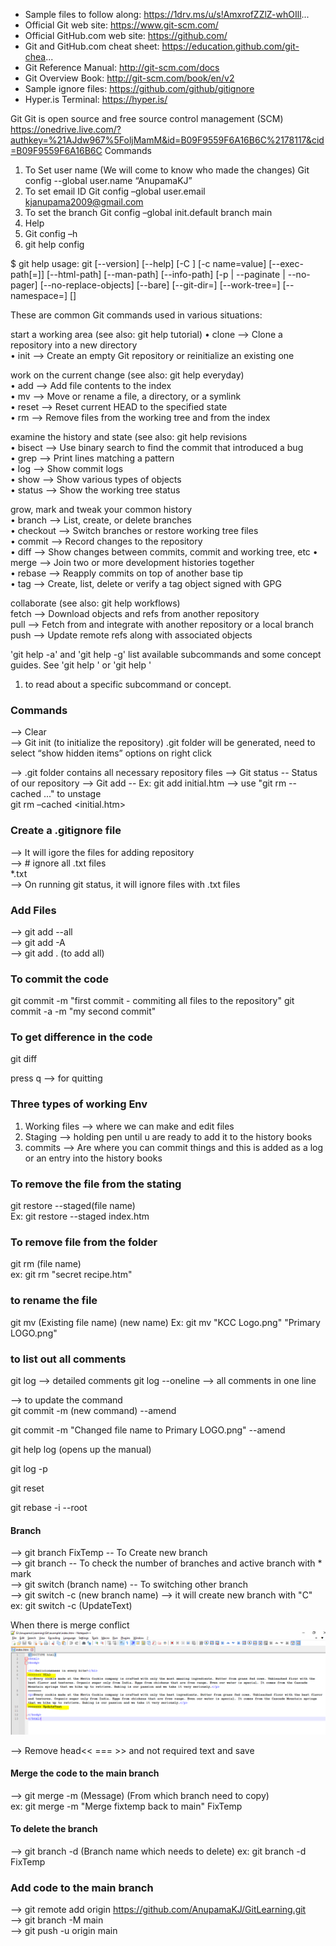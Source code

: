 - Sample files to follow along: https://1drv.ms/u/s!AmxrofZZlZ-whOIll...
 - Official Git web site: https://www.git-scm.com/ 
- Official GitHub.com web site: https://github.com/ 
- Git and GitHub.com cheat sheet: https://education.github.com/git-chea...  
- Git Reference Manual: http://git-scm.com/docs 
- Git Overview Book: http://git-scm.com/book/en/v2 
- Sample ignore files: https://github.com/github/gitignore 
- Hyper.is Terminal: https://hyper.is/

Git
Git is open source and free source control management (SCM)
https://onedrive.live.com/?authkey=%21AJdw967%5FoljMamM&id=B09F9559F6A16B6C%2178117&cid=B09F9559F6A16B6C
Commands
1)	To Set user name (We will come to know who made the changes)
Git config --global user.name “AnupamaKJ”
2)	To set email ID
Git config –global user.email kjanupama2009@gmail.com
3)	To set the branch
Git config –global init.default branch main
4)	Help
5)	Git config –h
6)	git help config

$ git help
usage: git [--version] [--help] [-C <path>] [-c name=value]
           [--exec-path[=<path>]] [--html-path] [--man-path] [--info-path]
           [-p | --paginate | --no-pager] [--no-replace-objects] [--bare]
           [--git-dir=<path>] [--work-tree=<path>] [--namespace=<name>]
           <command> [<args>]

These are common Git commands used in various situations:

start a working area (see also: git help tutorial)
•	clone  -->  Clone a repository into a new directory  
•	init -->  Create an empty Git repository or reinitialize an existing one  

work on the current change (see also: git help everyday)  
•	add -->  Add file contents to the index  
•	mv -->  Move or rename a file, a directory, or a symlink  
•	reset -->  Reset current HEAD to the specified state  
•	rm -->  Remove files from the working tree and from the index  

examine the history and state (see also: git help revisions  
•	bisect -->  Use binary search to find the commit that introduced a bug  
•	grep -->  Print lines matching a pattern  
•	log  -->   Show commit logs  
•	show -->  Show various types of objects  
•	status -->  Show the working tree status  

grow, mark and tweak your common history  
•	branch -->  List, create, or delete branches  
•	checkout -->  Switch branches or restore working tree files  
•	commit --> Record changes to the repository  
•	diff -->  Show changes between commits, commit and working tree, etc 
•	merge -->  Join two or more development histories together  
•	rebase -->  Reapply commits on top of another base tip  
•	tag -->  Create, list, delete or verify a tag object signed with GPG  

collaborate (see also: git help workflows)  
   fetch --> Download objects and refs from another repository  
   pull --> Fetch from and integrate with another repository or a local branch  
   push --> Update remote refs along with associated objects  

'git help -a' and 'git help -g' list available subcommands and some concept guides. See 'git help <command>' or 'git help <concept>'
1.	to read about a specific subcommand or concept.

### Commands ###
-->  Clear  
--> Git init (to initialize the repository)
.git folder will be generated, need to select “show hidden items” options on right click

--> .git folder contains all necessary repository files
--> Git status  -- Status of our repository
--> Git  add <file name> -- Ex: git add initial.htm
--> use "git rm --cached <file>..." to unstage  
git rm –cached <initial.htm>

### Create a .gitignore file ###
--> It will igore the files for adding repository  
--> # ignore all .txt files  
    *.txt  
--> On running git status, it will ignore files with .txt files

### Add Files ###
--> git add --all  
--> git add -A  
--> git add . (to add all)

### To commit the code ###
 git commit -m "first commit - commiting all files to the repository"
 git commit -a -m "my second commit"

 ### To get difference in the code ###
 git diff

 press q --> for quitting

 ### Three types of working Env ###
 1. Working files --> where we can make and edit files
 2. Staging --> holding pen until u are ready to add it to the history books
 3. commits --> Are where you can commit things and this is added as a log or an entry into the history books

 ### To remove the file from the stating ###
 git restore --staged(file name)  
Ex: git restore --staged index.htm

### To remove file from the folder ###
git rm (file name)  
ex: git rm "secret recipe.htm"

### to rename the file ###
git mv (Existing file name) (new name)
Ex: git mv "KCC Logo.png" "Primary LOGO.png"

### to list out all comments ###
git log --> detailed comments 
git log --oneline --> all comments in one line  

--> to update the command  
git commit -m (new command) --amend  

git commit -m "Changed file name to Primary LOGO.png" --amend

git help log (opens up the manual)

git log -p

git reset 

git rebase -i --root


####  Branch ####
--> git branch FixTemp -- To Create new branch  
--> git branch -- To check the number of branches  and active branch with * mark   
--> git switch (branch name) -- To switching other branch   
--> git switch -c (new branch name)  --> it will create new branch with "C"  
ex: git switch -c (UpdateText)

When there is merge conflict
![Merge Conflict](./images/MergeConflict.PNG)

--> Remove head<< === >> and not required text and save



####  Merge the code to the main branch ####
--> git merge -m (Message) (From which branch need to copy)  
ex: git merge -m "Merge fixtemp back to main" FixTemp

#### To delete the branch ####
--> git branch -d (Branch name which needs to delete)
ex: git branch -d FixTemp

### Add code to the main branch ####
--> git remote add origin https://github.com/AnupamaKJ/GitLearning.git  
--> git branch -M main  
--> git push -u origin main  









